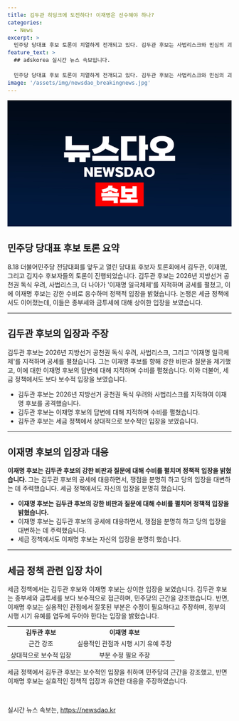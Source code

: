 ```yaml
---
title: 김두관 히딩크에 도전하다! 이재명은 선수해야 하나?
categories:
  - News
excerpt: >
  민주당 당대표 후보 토론이 치열하게 전개되고 있다. 김두관 후보는 사법리스크와 민심의 괴리를 꼬집으며 이재명 후보를 공격했고, 이재명 후보는 지방선거 공천권과 관련한 이야기에 대응했다. 이 두 후보는 세금 정책에서도 이견을 드러내고, 이재명 후보는 실용적 관점에서 세금 정책 수정을 주장했다. 김두관 후보는 종부세와 금투세를 지키는 것이 중요하다고 강조했다. 이번 토론은 당 대표 후보들의 입장 차이와 공세에 대한 응전으로 치열하게 전개되었다. 
feature_text: >
  ## adskorea 실시간 뉴스 속보입니다.

  민주당 당대표 후보 토론이 치열하게 전개되고 있다. 김두관 후보는 사법리스크와 민심의 괴리를 꼬집으며 이재명 후보를 공격했고, 이재명 후보는 지방선거 공천권과 관련한 이야기에 대응했다. 이 두 후보는 세금 정책에서도 이견을 드러내고, 이재명 후보는 실용적 관점에서 세금 정책 수정을 주장했다. 김두관 후보는 종부세와 금투세를 지키는 것이 중요하다고 강조했다. 이번 토론은 당 대표 후보들의 입장 차이와 공세에 대한 응전으로 치열하게 전개되었다. 
image: '/assets/img/newsdao_breakingnews.jpg'
---
```


<p><img src="/assets/img/newsdao_breakingnews.jpg" alt="adskorea 속보" /></p>

<h2 data-ke-size="size26">민주당 당대표 후보 토론 요약</h2>

<p data-ke-size="size16">8.18 더불어민주당 전당대회를 앞두고 열린 당대표 후보자 토론회에서 김두관, 이재명, 그리고 김지수 후보자들의 토론이 진행되었습니다. 김두관 후보는 2026년 지방선거 공천권 독식 우려, 사법리스크, 더 나아가 '이재명 일극체제'를 지적하며 공세를 펼쳤고, 이에 이재명 후보는 강한 수비로 응수하며 정책적 입장을 밝혔습니다. 논쟁은 세금 정책에서도 이어졌는데, 이들은 종부세와 금투세에 대해 상이한 입장을 보였습니다.</p>

<hr>

<h2 data-ke-size="size26">김두관 후보의 입장과 주장</h2>

<p data-ke-size="size16">김두관 후보는 2026년 지방선거 공천권 독식 우려, 사법리스크, 그리고 '이재명 일극체제'를 지적하며 공세를 펼쳤습니다. 그는 이재명 후보를 향해 강한 비판과 질문을 제기했고, 이에 대한 이재명 후보의 답변에 대해 지적하며 수비를 펼쳤습니다. 이와 더불어, 세금 정책에서도 보다 보수적 입장을 보였습니다.</p>

<ul>
  <li>김두관 후보는 2026년 지방선거 공천권 독식 우려와 사법리스크를 지적하여 이재명 후보를 공격했습니다.</li>
  <li>김두관 후보는 이재명 후보의 답변에 대해 지적하며 수비를 펼쳤습니다.</li>
  <li>김두관 후보는 세금 정책에서 상대적으로 보수적인 입장을 보였습니다.</li>
</ul>

<hr>

<h2 data-ke-size="size26">이재명 후보의 입장과 대응</h2>

<p data-ke-size="size16"><b>이재명 후보는 김두관 후보의 강한 비판과 질문에 대해 수비를 펼치며 정책적 입장을 밝혔습니다. </b> 그는 김두관 후보의 공세에 대응하면서, 쟁점을 분명히 하고 당의 입장을 대변하는 데 주력했습니다. 세금 정책에서도 자신의 입장을 분명히 했습니다.</p>

<ul>
  <li><b>이재명 후보는 김두관 후보의 강한 비판과 질문에 대해 수비를 펼치며 정책적 입장을 밝혔습니다.</b></li>
  <li>이재명 후보는 김두관 후보의 공세에 대응하면서, 쟁점을 분명히 하고 당의 입장을 대변하는 데 주력했습니다.</li>
  <li>세금 정책에서도 이재명 후보는 자신의 입장을 분명히 했습니다.</li>
</ul>

<hr>

<h2 data-ke-size="size26">세금 정책 관련 입장 차이</h2>

<p data-ke-size="size16">세금 정책에서는 김두관 후보와 이재명 후보는 상이한 입장을 보였습니다. 김두관 후보는 종부세와 금투세를 보다 보수적으로 접근하며, 민주당의 근간을 강조했습니다. 반면, 이재명 후보는 실용적인 관점에서 잘못된 부분은 수정이 필요하다고 주장하며, 정부의 시행 시기 유예를 염두에 두어야 한다는 입장을 밝혔습니다.</p>

<table>
  <tr>
    <td style="text-align: center; height: 17px;"><b>김두관 후보</b></td>
    <td style="text-align: center; height: 17px;"><b>이재명 후보</b></td>
  </tr>
  <tr>
    <td style="text-align: center; height: 17px;">근간 강조</td>
    <td style="text-align: center; height: 17px;">실용적인 관점과 시행 시기 유예 주장</td>
  </tr>
  <tr>
    <td style="text-align: center; height: 17px;">상대적으로 보수적 입장</td>
    <td style="text-align: center; height: 17px;">부분 수정 필요 주장</td>
  </tr>
</table>

<p data-ke-size="size16">세금 정책에서 김두관 후보는 보수적인 입장을 취하며 민주당의 근간을 강조했고, 반면 이재명 후보는 실효적인 정책적 입장과 유연한 대응을 주장하였습니다.</p>

<p data-ke-size="size16">&nbsp;</p>
실시간 뉴스 속보는, <a href="https://newsdao.kr" rel="dofollow">https://newsdao.kr</a>


